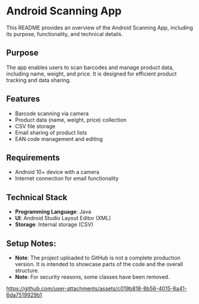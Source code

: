 # Android Scanning App

This README provides an overview of the Android Scanning App, including its purpose, functionality, and technical details.

## Purpose
The app enables users to scan barcodes and manage product data, including name, weight, and price. It is designed for efficient product tracking and data sharing.

## Features
- Barcode scanning via camera
- Product data (name, weight, price) collection
- CSV file storage
- Email sharing of product lists
- EAN code management and editing

## Requirements
- Android 10+ device with a camera
- Internet connection for email functionality

## Technical Stack
- **Programming Language**: Java
- **UI**: Android Studio Layout Editor (XML)
- **Storage**: Internal storage (CSV)

## Setup Notes:
- **Note**: The project uploaded to GitHub is not a complete production version. It is intended to showcase parts of the code and the overall structure.
- **Note**: For security reasons, some classes have been removed.





https://github.com/user-attachments/assets/c019b818-8b56-4015-8a41-6da7519929b1




